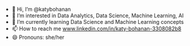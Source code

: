 - 👋 Hi, I’m @katybohanan
- 👀 I’m interested in Data Analytics, Data Science, Machine Learning, AI
- 🌱 I’m currently learning Data Science and Machine Learning concepts
- 📫 How to reach me www.linkedin.com/in/katy-bohanan-3308082b8
- 😄 Pronouns: she/her


<!---
katybohanan/katybohanan is a ✨ special ✨ repository because its `README.md` (this file) appears on your GitHub profile.
You can click the Preview link to take a look at your changes.
--->
